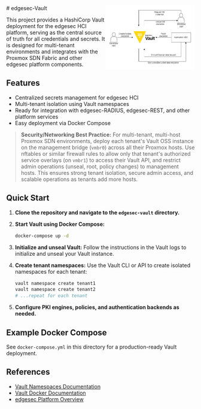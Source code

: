 <img src="../blob/images/vault_oss.webp" alt="HashiCorp Vault OSS" width="240" align="right"/>
# edgesec-Vault

This project provides a HashiCorp Vault deployment for the edgesec HCI platform, serving as the central source of truth for all credentials and secrets. It is designed for multi-tenant environments and integrates with the Proxmox SDN Fabric and other edgesec platform components.

## Features
- Centralized secrets management for edgesec HCI
- Multi-tenant isolation using Vault namespaces
- Ready for integration with edgesec-RADIUS, edgesec-REST, and other platform services
- Easy deployment via Docker Compose


> **Security/Networking Best Practice:**
> For multi-tenant, multi-host Proxmox SDN environments, deploy each tenant's Vault OSS instance on the management bridge (`vmbr0`) across all their Proxmox hosts. Use nftables or similar firewall rules to allow only that tenant's authorized service overlays (on `vmbr1`) to access their Vault API, and restrict admin operations (unseal, root, policy changes) to management hosts. This ensures strong tenant isolation, secure admin access, and scalable operations as tenants add more hosts.

## Quick Start

1. **Clone the repository and navigate to the `edgesec-vault` directory.**

2. **Start Vault using Docker Compose:**
   ```bash
   docker-compose up -d
   ```

3. **Initialize and unseal Vault:**
   Follow the instructions in the Vault logs to initialize and unseal your Vault instance.

4. **Create tenant namespaces:**
   Use the Vault CLI or API to create isolated namespaces for each tenant:
   ```bash
   vault namespace create tenant1
   vault namespace create tenant2
   # ...repeat for each tenant
   ```

5. **Configure PKI engines, policies, and authentication backends as needed.**

## Example Docker Compose
See `docker-compose.yml` in this directory for a production-ready Vault deployment.

## References
- [Vault Namespaces Documentation](https://developer.hashicorp.com/vault/docs/enterprise/namespaces)
- [Vault Docker Documentation](https://hub.docker.com/_/vault)
- [edgesec Platform Overview](../README.md)
